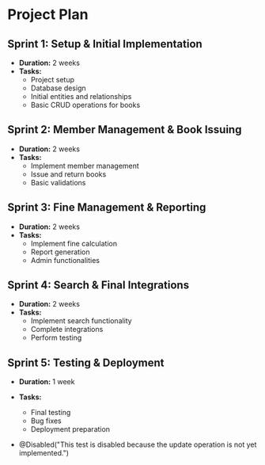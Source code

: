# Project Plan

## Sprint 1: Setup & Initial Implementation
- **Duration:** 2 weeks
- **Tasks:**
    - Project setup
    - Database design
    - Initial entities and relationships
    - Basic CRUD operations for books

## Sprint 2: Member Management & Book Issuing
- **Duration:** 2 weeks
- **Tasks:**
    - Implement member management
    - Issue and return books
    - Basic validations

## Sprint 3: Fine Management & Reporting
- **Duration:** 2 weeks
- **Tasks:**
    - Implement fine calculation
    - Report generation
    - Admin functionalities

## Sprint 4: Search & Final Integrations
- **Duration:** 2 weeks
- **Tasks:**
    - Implement search functionality
    - Complete integrations
    - Perform testing

## Sprint 5: Testing & Deployment
- **Duration:** 1 week
- **Tasks:**
    - Final testing
    - Bug fixes
    - Deployment preparation

- @Disabled("This test is disabled because the update operation is not yet implemented.")